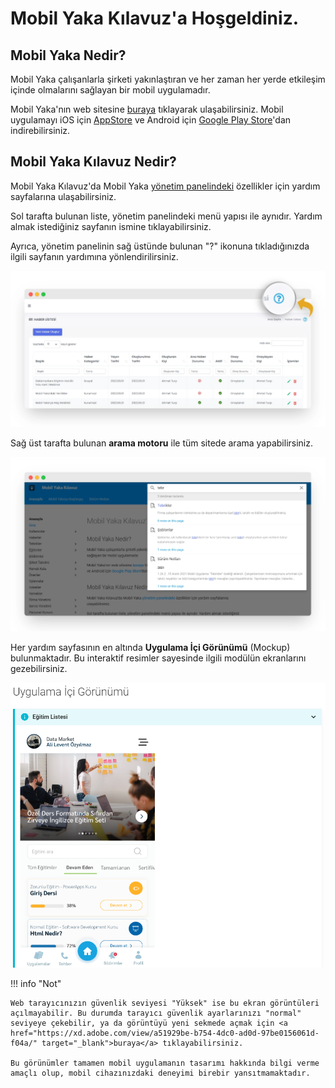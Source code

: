 # Mobil Yaka Kılavuz'a Hoşgeldiniz.

## Mobil Yaka Nedir?

Mobil Yaka çalışanlarla şirketi yakınlaştıran ve her zaman her yerde etkileşim içinde olmalarını sağlayan bir mobil uygulamadır.

Mobil Yaka'nın web sitesine <a href="https://mobilyaka.com/" target="_blank">buraya</a> tıklayarak ulaşabilirsiniz. Mobil uygulamayı iOS için <a href="https://apps.apple.com/tr/app/mobil-yaka/id1532713247" target="_blank">AppStore</a> ve Android için <a href="https://play.google.com/store/apps/details?id=com.datamarket.dijitalyaka" target="_blank">Google Play Store</a>'dan indirebilirsiniz.

## Mobil Yaka Kılavuz Nedir?

Mobil Yaka Kılavuz'da Mobil Yaka <a href="https://panel.mobilyaka.com/" target="_blank">yönetim panelindeki</a> özellikler için yardım sayfalarına ulaşabilirsiniz.

Sol tarafta bulunan liste, yönetim panelindeki menü yapısı ile aynıdır. Yardım almak istediğiniz sayfanın ismine tıklayabilirsiniz.

Ayrıca, yönetim panelinin sağ üstünde bulunan "?" ikonuna tıkladığınızda ilgili sayfanın yardımına yönlendirilirsiniz.

<img src="anasayfa/images/kilavuzKisayol.webp" alt="image-20220107160540620" style="zoom: 67%;" />

Sağ üst tarafta bulunan **arama motoru** ile tüm sitede arama yapabilirsiniz.

<img src="anasayfa/images/arama.webp" alt="image-20220107160540620" style="zoom: 67%;" />

Her yardım sayfasının en altında **Uygulama İçi Görünümü** (Mockup) bulunmaktadır. Bu interaktif resimler sayesinde ilgili modülün ekranlarını gezebilirsiniz.

<img src="anasayfa/images/interaktifGoruntu.png" style="zoom: 67%;" />

!!! info "Not"

    Web tarayıcınızın güvenlik seviyesi "Yüksek" ise bu ekran görüntüleri açılmayabilir. Bu durumda tarayıcı güvenlik ayarlarınızı "normal" seviyeye çekebilir, ya da görüntüyü yeni sekmede açmak için <a href="https://xd.adobe.com/view/a51929be-b754-4dc0-ad0d-97be0156061d-f04a/" target="_blank">buraya</a> tıklayabilirsiniz.
    
    Bu görünümler tamamen mobil uygulamanın tasarımı hakkında bilgi verme amaçlı olup, mobil cihazınızdaki deneyimi birebir yansıtmamaktadır.
